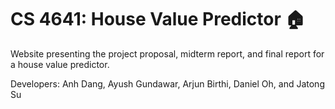 # CS 4641: House Value Predictor 🏠

Website presenting the project proposal, midterm report, and final report for a house value predictor.

Developers: Anh Dang, Ayush Gundawar, Arjun Birthi, Daniel Oh, and Jatong Su